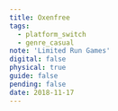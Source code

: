 ```yaml
---
title: Oxenfree
tags:
  - platform_switch
  - genre_casual
note: 'Limited Run Games'
digital: false
physical: true
guide: false
pending: false
date: 2018-11-17
---
```

